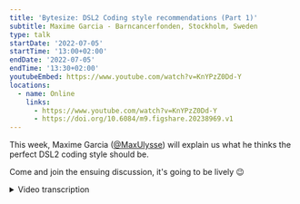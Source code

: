 ```yaml
---
title: 'Bytesize: DSL2 Coding style recommendations (Part 1)'
subtitle: Maxime Garcia - Barncancerfonden, Stockholm, Sweden
type: talk
startDate: '2022-07-05'
startTime: '13:00+02:00'
endDate: '2022-07-05'
endTime: '13:30+02:00'
youtubeEmbed: https://www.youtube.com/watch?v=KnYPzZ0Dd-Y
locations:
  - name: Online
    links:
      - https://www.youtube.com/watch?v=KnYPzZ0Dd-Y
      - https://doi.org/10.6084/m9.figshare.20238969.v1
---
```


This week, Maxime Garcia ([@MaxUlysse](https://github.com/MaxUlysse)) will explain us what he thinks the perfect DSL2 coding style should be.

Come and join the ensuing discussion, it's going to be lively 😉

<details markdown="1"><summary>Video transcription</summary>

:::note
The content has been edited to make it reader-friendly
:::

[0:01](https://www.youtube.com/watch?v=KnYPzZ0Dd-Y&t=1)
(host) Welcome, everyone. I'm Franziska Bonath, I'm the host today and here is Maxime and he is going to talk about coding styles with DSL2. And off to you.

[0:13](https://www.youtube.com/watch?v=KnYPzZ0Dd-Y&t=13)
I'll share my screen. Hello, everyone, Maxime here. Today I'm doing another talk about DSL2. This time I will try to focus on coding style recommendation. I will not talk much about syntax, but more about organization of the code.

[0:40](https://www.youtube.com/watch?v=KnYPzZ0Dd-Y&t=40)
Just a quick overview. First, what has changed with DSL2? You already know the answer to that, since it's my second topic. What are modules? And so then last, what I think we should do with that. To begin with everything, as usual, this is a disclaimer, these are my own recommendations. I think some other people are agreeing with me on some of these views, but other developers might have other views on that. And we are still trying to forge the best practice and trying to figure out what is easier to read, what is easier to understand. It might - and it probably will - still evolve when we are getting there and I might probably change view on some of these topics. But at the moment, this is what I think we should do.

[1:39](https://www.youtube.com/watch?v=KnYPzZ0Dd-Y&t=99)
What has changed with DSL2? If we follow the Paolo announcement from two years ago on the Nextflow blog, I linked the whole blog post. But for me, the most important phrase is this one: "The module file is nothing more than a Nextflow script containing one or more process definitions that can be imported from another Nextflow script.". This is what has changed with the DSL2 module. As you guessed, I will be talking about modules a lot in this talk. But what actually does that mean? What is a module? So of course, obviously a module is a module. If we follow this definition that would be just so. A process can be a module as well. A subworkflow can be a module and the workflow can be a module. And they all can be interlinked together, which can be a bit confusing, but actually it's pretty clear. But to get even clearer, we agreed at nf-core to have some proper definition. For us at nf-core, a module is a single atomic process that can be called into another script. A subworkflow will be a few chained modules. And then a workflow is an end-to-end pipeline. With that, it's fairly simple. And with this definition, we can decide how we want to organize the code and how we want to do things properly.

[3:21](https://www.youtube.com/watch?v=KnYPzZ0Dd-Y&t=201)
I will explain what I think should be done. For me, the code should be easy to read. That's why it's easy to understand. It's easy to share, easy to modify, and easy to contribute. Because that's what we want. We are all working in open source science. And that's what we want, that's what this community is all about. It's about sharing our code, sharing our work, and working together to achieve these goals. For me, that's what is the most important part.

[3:53](https://www.youtube.com/watch?v=KnYPzZ0Dd-Y&t=233)
Now we are going for some examples. I followed the same bit of code from the module level to the subworkflow level to the workflow level. Just to explain how all should work. The first statement, as I said, all the code for the process is in "modules". That's the nf-core repository. Either we can have a local module within the pipeline or nf-core modules within the nf-core repository. In this case, I'm going to showcase the "ensemblvep" module. The code is fairly simple for a module. We have as usual the tag definitions, the labels that specify the resources that we can decide on afterwards. Then we have the virtual environment or the containers that are specified for that.

[5:02](https://www.youtube.com/watch?v=KnYPzZ0Dd-Y&t=302)
Here we have the input. As usual for the input, first we have the actual file that are depending on the sample that we want to analyze. And then we have the reference file or the reference values that are needed for this, the mandatory one. Then we have all of the optional files. We can specify some outputs. We have the version which is what we want in all of our nf-core modules. Because that way we want to be sure that we can have the possibilities that we want. And then in this case, we have some optional output. Otherwise, you can have some regular output indicator as well. We are doing also a `when` statement in the nf-core module. And then we have the proper part of the script, which is actually just called the tool, and some extra specification to specify some extra arguments or other part from the code. At the end, we just specify the version. This is just the part of the code which is modular because that's what we wanted to do in nf-core. That way we can share the code with everyone.

[6:28](https://www.youtube.com/watch?v=KnYPzZ0Dd-Y&t=388)
As a companion to that, we have some modular setup in the config file. For that particular matter, closures are definitely our best friend. This is what I said in my last talk and this view hasn't changed. With the closure, you can dynamically specify what you want inside. At nf-core, we decided to use custom namespace `ext` directive that allow us to have some specific namespace that we are using. We are using them for the arguments, "args", "args2", "args3". We are using them for the prefix. We can even be crazy and use that for `when`. And then we can also use closure and use other directive at the process level, such as the published year, which is fairly common to use, I guess. If you're feeling very, very crazy, you can even go and change the container.

[7:32](https://www.youtube.com/watch?v=KnYPzZ0Dd-Y&t=452)
This is, for example, what we are doing at the moment in Sarek, still for this module. Within Sarek I currently have a condition to specify if I want this selector to be available or not, because otherwise we have some warnings that this process does not exist. And I just don't like to have a lot of empty warnings. This is optional and I'm hoping we will get rid of that at some point. But this is just starting here. We have a prefix for this specific tool that we want to use. This is what will happen for this prefix. Here we have some arguments. In this case, it's a bit complicated, but basically what we do, we have some basic arguments that will be used in all cases. We also have some specific arguments that will be dependent on the input parameters that we specify on the command line.

[8:44](https://www.youtube.com/watch?v=KnYPzZ0Dd-Y&t=525)
In the end, it's actually fairly simple. We just join all of the arguments together. This is a list. We join all that and then we trim to get just one single string in the end that we can directly put into the process with the `args` directive. Then, because in Sarek we like to do things differently, we specify a specific container in that case. And then we are using our `publishDir` directive to specify where we want to save our file. Depending on the extension of the file, we might have some specific location for that. And that's all. In the end, it might look complicated, but it's actually fairly simple.

[9:38](https://www.youtube.com/watch?v=KnYPzZ0Dd-Y&t=578)
At the subworkflow level, we can actually have several layers of subworkflows. For me, for the first layer of subworkflows, I try to keep it as simple as possible. What I want to do in this level, I just want to chain modules together and just do some tiny channel manipulation if I have to. For example, you need to remap the output from one module to go into another module. Then yes, you can do that at this level. It will, for example, arrive to that. This is the subworkflow that I'm using, that we are using in Sarek to call the module "ensemblvep" and then call the "tabix" module to `tabix index` the .vcf file. This is what we are doing. As usual, we begin the workflow by taking the input data that is related to the sample and then all of the reference genome and optional values that we need to share.

[10:51](https://www.youtube.com/watch?v=KnYPzZ0Dd-Y&t=651)
Then here, fairly simple, still I call the first module. I call the second module on the output from the first one, and I `emit` everything out. And of course, we gather all of the versions for the tools that we use. That's still at this case. If I want to go still, we are at subworkflow, but then it's a fairly higher level because the subworkflow, we can still include other subworkflows in the subworkflow. What we can do there is that we can chain modules together, or we can even chain subworkflows together, or subworkflows and modules. We can also manipulate channels. What we can do here but is not good to do at the previous level, is to specify some execution logic with an `if` block. It will look like that. In this case, I'm calling three different subworkflows. Actually, I'm just calling two different subworkflows. I'm calling the "ensemblvep" that I just showed, the "snpeff" subworkflow. And I'm calling the "ensemblvep" twice because one time I want to use it as it is, and one time I want to use it on the output of the other subworkflow. I need to do an alias to actually be able to use it twice in the same subworkflow. As usual, it takes as an input the files that are related to the sample, and then the reference data and the other values. Then, as I explained earlier, I'm having this `if` statement to control the execution of the subworkflow, and then I collect all the files that need to be collected. Same thing for that. Same thing for that. And then we `emit` everything back.

[12:56](https://www.youtube.com/watch?v=KnYPzZ0Dd-Y&t=776)
If we follow this logic, we can get some fairly easy to read and easy to understand organization of the modules and subworkflows. That way, it's easy to understand where to contribute, what to do, how to change, and how to evolve stuff.

[13:18](https://www.youtube.com/watch?v=KnYPzZ0Dd-Y&t=798)
At the workflow level, it's where we should do everything else. We can still, at the workflow level, call a single module. For example, you might want to call just the MultiQC module here at the workflow level. Of course, at the workflow level, we want to chain several subworkflows, because if we don't do that here, where are we going to do that? And then, of course, you still want to do some channel manipulation, because yes, that's your main workflow script. That's where you want to do all of the magic. And, of course, the execution logic still happens over there.

[13:57](https://www.youtube.com/watch?v=KnYPzZ0Dd-Y&t=837)
This is what happens within Sarek at the moment. Still here, I have my execution logic. If my input parameters are right, then I'm going to do that. And here, I just call my subworkflow within the main workflow and I gather all of the used software version in the report that I need to add. That's all. For me, this is how we should organize our code for the module, depending on if we are at the module level, at the subworkflow level, or at the workflow level.

[14:43](https://www.youtube.com/watch?v=KnYPzZ0Dd-Y&t=883)
I also have some small syntax recommendation. We are trying to make proper recommendation guidelines on the DSL2 syntax. We are working on the document with several other people from nf-core. If you want to contribute, the link is in the title here. And what I would to say is, first, indentation is your friend. That's a fairly good statement. And a lot of people that are coming into bioinformatics will learn to code with Python. In these cases indentation is already deeply ingrained into your habit. Let's continue working on that and let's keep indenting. It makes the code nice to look at. And I like to have a nice code to look at.

[15:33](https://www.youtube.com/watch?v=KnYPzZ0Dd-Y&t=933)
In a process, I saw several different ways to collect several files, just to call it with the same parameters. And this is a proper way to do so. I try to enforce that in all of the GATK4 modules, but that might have escaped me at some point. This is fairly small and it's a small one-liner that is easy to understand. Then for the channel assignments, that's something that you want to do in a subworkflow or in a workflow. I personally prefer to specify which channel I want to assign things to first. But some other people might prefer to have the channel in the end. I personally prefer the first version. I can see that some people coming from an R world would prefer the second one. We really need to figure out with the community what we want to do. But I'm going towards the first version of this line.

[16:48](https://www.youtube.com/watch?v=KnYPzZ0Dd-Y&t=1008)
Some last tips before I open the discussion. Please add comments to your code. It's good for you. Good for your colleagues or anyone who are going to have a look at the code. It's also good for future-you because, yes, believe me, two weeks from now or three months from now, you're going to look again at your code and you're not going to remember why you did that. You want some comments and right now you're your own best friend. You should be able to help yourself and do that.

[17:21](https://www.youtube.com/watch?v=KnYPzZ0Dd-Y&t=1041)
Also, it might be important, I notice this sometimes within nextflow, it might be difficult to differentiate between queue and value channels. And it could be a good idea to have that difference in mind from the beginning when you design your pipeline. Usually we do use value channels for all the reference files. And sometimes you don't understand why your process is not executed several times. It's because this channel that you believe was a value channel is actually a queue channel. We need to be careful with that. Otherwise, good a tip would be to not hesitate to ask questions. We have Slack. We are available on that. And I personally like to discuss with other people and stuff. Discuss, that's good. If you're on site with other people, have a coffee break. That's always good to start discussion with anyone else.

[18:28](https://www.youtube.com/watch?v=KnYPzZ0Dd-Y&t=1108)
I'd to thank all of the institutions I work for and all of the institutions I work for and with on my project. I'd to thank all of the institutions that are working with us on nf-core. And I would to thank all of the contributors that we had so far at the moment on nf-core as well. If you need some help, of course, Slack as usual or everything else. If you need more help, we have some documentation and we have some previous bytesize that you can check up on. Otherwise, I'm open for questions now.

[19:09](https://www.youtube.com/watch?v=KnYPzZ0Dd-Y&t=1149)
(host) Thank you very much... I don't seem to show... Anyway, I have now opened the possibility for everyone to unmute themselves, if you have any questions. Otherwise, we have also questions in the chat.
(speaker) OK, let's begin with a question in the chat.

[19:30](https://www.youtube.com/watch?v=KnYPzZ0Dd-Y&t=1180)
(question) I do have a question.
(host) Oh, yeah, go ahead.
(question cont.) OK, so I guess this is my first question, which is I'm wondering which specific Slack channel discusses Sarek in the nf-core workspace. Because I haven't found any specific one for Sarek or it's just one of the existing channels.
(answer) No, no, we have a specific Sarek channel to discuss about Sarek.
(question cont.) OK.
(answer cont) We have a specific channel for each pipeline and we do have a specific channel for every main topic. Otherwise, whenever you don't know anything, don't hesitate to go to the #help channel and then we will direct you towards the right channel.
(question cont) OK, so it's #sarek or something that, right?
(answer cont) Yes, #sarek.
(question cont) Oh, I see. OK. Oh, I found you. Thank you.

[20:32](https://www.youtube.com/watch?v=KnYPzZ0Dd-Y&t=1232)
(question) My other one is more of a comment as a follow-up to what somebody said about the last comment about a user of a pipeline. Yes, so DSL1 or DSL2 are not really important. However, as a developer, it matters. Yes, so DSL1 to DSL2 conversion is a lot of work. I tend to disagree with the first part of that, which is for the user, DSL1 or DSL2 is not really important. It _is_ important because people are forced to actually go back to their code for those that actually did DSL1 without specifying how their code should run. Since nextflow pretty much just force people by defaulting to DSL2 and the code breaks. People are now forced to revisit their work. If it wasn't that important, even for a user, then that would not be necessary. I would tend to disagree and say it is, in fact, important to have pipelines in DSL2, whether it works in DSL1 or not is irrelevant at this point. Because unless if, you know, you were thinking about the fact that DSL2 would be default when you were coding and then you had made it very clear in each of your scripts that it was DSL1 enabled and stuff like that. Right. I just wanted to point that out. But thanks. That was a great talk.
(speaker) Thank you.

[21:57](https://www.youtube.com/watch?v=KnYPzZ0Dd-Y&t=1317)
(host) Yes. Also a question from Matthias.
(speaker) Okay, let's go.
(question) Yes, thank you for your great talk. Could you please elaborate a bit more on the extra arguments, because I noticed, for example, that you've wrapped them in brackets in your module example.
(answer) Yes, let me go back to that.
(question cont.) I haven't seen that so far.
(speaker) That was that or not at all? Here then? In the module?
(question cont.) No, it was part of the code where you had the...
(speaker) Not this one either, right? Sorry, I'm trying to find it back. No, not this one.
(question cont.) It must be the config where you provide the extra arguments.
(speaker) Are you saying the for the `publishDir` thingy?
(question cont.) Exactly here. Exactly here. The param stopped that log tree or something. You've wrapped them here in brackets.
(speaker) Oh, yes. Here what we're doing, so we have everything all of this `ext.arg` is in brackets. That's a whole list.
(question cont.) Yeah, that's the list. And then you... Not brackets, braces.
(speaker) No worries, it's fine. I always confuse the name of this, even in French. Here it's a list and for each element of this list, I specify either directly the params or directly here I have a tertiary `if` (which is a bit long, sorry), which let me specify, if (sorry, I'm going back there)... If this statement is true, then I have this first string that will be considered. Otherwise, it will be the second string, which is an empty string.
(question cont.) And you basically just have the braces for consistency. If you don't evaluate the end, then it doesn't matter whether it's in braces or not. Or is that...
(speaker) No, no, the brackets are important because otherwise if we don't have that, then it's not a list and I want to have several arguments. I could make one complicated if, getting all of the different stuff, but what I want one string on which I can append other arguments on top of that.
(question cont.) This is completely clear. I'm just wondering about the limitations because sometimes it's you've wrapped curly braces still around. This is when you have a meta map in there.
(speaker) Ah, okay, you mean that here?
(question cont.) No, probably we should just take this.
(speaker) Yes, let's take this somewhere else. There should be some easy stuff for that.
(answer) He's talking about when to use a closure. The closure for example is used in `ext.prefix`. When you use a closure, the variables are evaluated during the task execution. But if you don't, so for example, the `ext.args`, this one doesn't have the curly braces, so this is not within a closure, and you can't use any variables from the task execution context. And it's evaluated as soon as the config is loaded. Right at the beginning of the workflow before any of the tasks are executed, but if you use a closure, then, one, you can access variables within the task context, anything from input. But also, it means that things params out there and their evaluation is delayed until the execution of the task.
(speaker) Thank you Mahesh. No, I understand what was the question. Sorry, I misunderstand you.
(question cont.) I didn't make myself clear. But it's still a big mystery to me in this regard here. The details.
(speaker) Then don't worry, we can have a more detailed talk about that another day.

[27:00](https://www.youtube.com/watch?v=KnYPzZ0Dd-Y&t=1620)
(host) There's a question from Phil.
(comment) Hi everyone, thanks for the talk Maxime. I just wanted to reiterate something that came up in the comments on zoom just now, mostly in case anyone's watching this on YouTube at a later date. It was a really good comment about DSL1 and 2, and how running a DSL1 pipeline with newer versions of nextflow will crash in a slightly nasty way. But just to note that that's actually only a fairly specific version of nextflow where that happens. Paolo switched it to DSL2 by default and we saw these crashes happening. We spoke to him and now the newer versions of nextflow since version 22.04.3 should automatically detect whether the workflow is DSL1 or DSL2, so you can go back to just running it without any flags and it should just work whether it's DSL1 or whether it's DSL2, no nasty crashes anymore.

[27:57](https://www.youtube.com/watch?v=KnYPzZ0Dd-Y&t=1677)
(question) But will we keep DSL1 inside the main nextflow or at some point will we completely discontinue it?
(answer) At some point it will be completely discontinued. In the future... it's some time... it's mentioned in the nextflow blog. I think it's planned for kind of mid 2023, the released versions of nextflow will stop supporting DSL1. And from that point, any DSL1 pipelines will have to be run with older versions of nextflow.
(answer cont.) Yes, but then it's still fine because we can still install older version.
(answer cont.) Exactly, so the workflows will still run just not with latest version of nextflow. And yeah, if you're interested in converting workflows into DSL2, then we have a slack channel, an nf-core dedicated to this topic called DSL2-transition. And the same goes also for subworkflows.
(answer cont.) Thank you, Phil.

[28:59](https://www.youtube.com/watch?v=KnYPzZ0Dd-Y&t=1739)
(host) There's another question from Olaitan.
(question) Okay, thanks. Okay, good. I'm going to make it brief. My actual question is about Sarek again, the reference genome has to be one of the existing ones, maybe GRCh38, 37 and the likes, right? So if I have a scientist, who has his own reference genome, which is not one of the standard types, how do I handle the situation?
(answer) Then it's fairly simple. We have these parameters that you can choose within Sarek. But can we talk about that more in the Sarek channel?
(question cont) For sure, this is going to be a long talk, for sure. Thanks.
(answer cont) No worries. Just don't hesitate to ping me on slack and I will answer directly.
(question cont) Perfect. Thank you.
(speaker) Thank you.

[29:53](https://www.youtube.com/watch?v=KnYPzZ0Dd-Y&t=1793)
(host) Okay, are there any more questions from the audience? There's a question for... Ah, no. Phil also posted a link to Nextflow.io?
(comment) It's the Nextflow blog post talking about the end of DSL1 support. I'll put it in slack as well.
(host) Thank you. Also earlier Mahesh posted a link to Carpentries training material for coding practices. I will also leave this link in the slack channel for bytesize.
(speaker) Maybe I can include that in my slides as well.

[30:26](https://www.youtube.com/watch?v=KnYPzZ0Dd-Y&t=1826)
(host) Yes. Okay, if there are no more questions from the audience. Thank you so much Maxime for the talk. I also would to thank the Chan Zuckerberg Initiative for funding these talks. And as always, you can continue these talks in slack on those hashtag bytesize, or specific to any of the channels for different workflows, and thank you very much.

</details>
